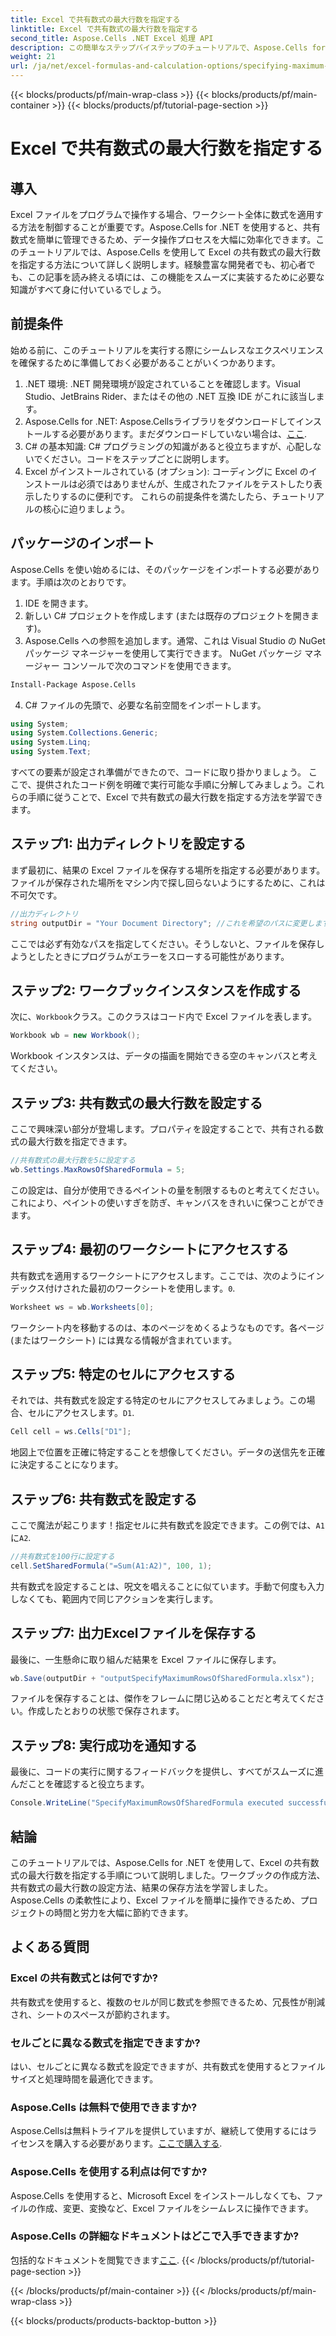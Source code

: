 ```yaml
---
title: Excel で共有数式の最大行数を指定する
linktitle: Excel で共有数式の最大行数を指定する
second_title: Aspose.Cells .NET Excel 処理 API
description: この簡単なステップバイステップのチュートリアルで、Aspose.Cells for .NET を使用して Excel の共有数式の最大行数を指定する方法を学びます。
weight: 21
url: /ja/net/excel-formulas-and-calculation-options/specifying-maximum-rows-of-shared-formula/
---
```


{{< blocks/products/pf/main-wrap-class >}}
{{< blocks/products/pf/main-container >}}
{{< blocks/products/pf/tutorial-page-section >}}

# Excel で共有数式の最大行数を指定する

## 導入
Excel ファイルをプログラムで操作する場合、ワークシート全体に数式を適用する方法を制御することが重要です。Aspose.Cells for .NET を使用すると、共有数式を簡単に管理できるため、データ操作プロセスを大幅に効率化できます。このチュートリアルでは、Aspose.Cells を使用して Excel の共有数式の最大行数を指定する方法について詳しく説明します。経験豊富な開発者でも、初心者でも、この記事を読み終える頃には、この機能をスムーズに実装するために必要な知識がすべて身に付いているでしょう。
## 前提条件
始める前に、このチュートリアルを実行する際にシームレスなエクスペリエンスを確保するために準備しておく必要があることがいくつかあります。
1. .NET 環境: .NET 開発環境が設定されていることを確認します。Visual Studio、JetBrains Rider、またはその他の .NET 互換 IDE がこれに該当します。
2.  Aspose.Cells for .NET: Aspose.Cellsライブラリをダウンロードしてインストールする必要があります。まだダウンロードしていない場合は、[ここ](https://releases.aspose.com/cells/net/).
3. C# の基本知識: C# プログラミングの知識があると役立ちますが、心配しないでください。コードをステップごとに説明します。
4. Excel がインストールされている (オプション): コーディングに Excel のインストールは必須ではありませんが、生成されたファイルをテストしたり表示したりするのに便利です。
これらの前提条件を満たしたら、チュートリアルの核心に迫りましょう。
## パッケージのインポート
Aspose.Cells を使い始めるには、そのパッケージをインポートする必要があります。手順は次のとおりです。
1. IDE を開きます。
2. 新しい C# プロジェクトを作成します (または既存のプロジェクトを開きます)。
3. Aspose.Cells への参照を追加します。通常、これは Visual Studio の NuGet パッケージ マネージャーを使用して実行できます。
NuGet パッケージ マネージャー コンソールで次のコマンドを使用できます。
```bash
Install-Package Aspose.Cells
```
4. C# ファイルの先頭で、必要な名前空間をインポートします。
```csharp
using System;
using System.Collections.Generic;
using System.Linq;
using System.Text;
```
すべての要素が設定され準備ができたので、コードに取り掛かりましょう。
ここで、提供されたコード例を明確で実行可能な手順に分解してみましょう。これらの手順に従うことで、Excel で共有数式の最大行数を指定する方法を学習できます。
## ステップ1: 出力ディレクトリを設定する
まず最初に、結果の Excel ファイルを保存する場所を指定する必要があります。ファイルが保存された場所をマシン内で探し回らないようにするために、これは不可欠です。
```csharp
//出力ディレクトリ
string outputDir = "Your Document Directory"; //これを希望のパスに変更します
```
ここでは必ず有効なパスを指定してください。そうしないと、ファイルを保存しようとしたときにプログラムがエラーをスローする可能性があります。
## ステップ2: ワークブックインスタンスを作成する
次に、`Workbook`クラス。このクラスはコード内で Excel ファイルを表します。
```csharp
Workbook wb = new Workbook();
```
Workbook インスタンスは、データの描画を開始できる空のキャンバスと考えてください。
## ステップ3: 共有数式の最大行数を設定する
ここで興味深い部分が登場します。プロパティを設定することで、共有される数式の最大行数を指定できます。
```csharp
//共有数式の最大行数を5に設定する
wb.Settings.MaxRowsOfSharedFormula = 5;
```
この設定は、自分が使用できるペイントの量を制限するものと考えてください。これにより、ペイントの使いすぎを防ぎ、キャンバスをきれいに保つことができます。
## ステップ4: 最初のワークシートにアクセスする
共有数式を適用するワークシートにアクセスします。ここでは、次のようにインデックス付けされた最初のワークシートを使用します。`0`.
```csharp
Worksheet ws = wb.Worksheets[0];
```
ワークシート内を移動するのは、本のページをめくるようなものです。各ページ (またはワークシート) には異なる情報が含まれています。
## ステップ5: 特定のセルにアクセスする
それでは、共有数式を設定する特定のセルにアクセスしてみましょう。この場合、セルにアクセスします。`D1`.
```csharp
Cell cell = ws.Cells["D1"];
```
地図上で位置を正確に特定することを想像してください。データの送信先を正確に決定することになります。
## ステップ6: 共有数式を設定する
ここで魔法が起こります！指定セルに共有数式を設定できます。この例では、`A1`に`A2`.
```csharp
//共有数式を100行に設定する
cell.SetSharedFormula("=Sum(A1:A2)", 100, 1);
```
共有数式を設定することは、呪文を唱えることに似ています。手動で何度も入力しなくても、範囲内で同じアクションを実行します。
## ステップ7: 出力Excelファイルを保存する
最後に、一生懸命に取り組んだ結果を Excel ファイルに保存します。
```csharp
wb.Save(outputDir + "outputSpecifyMaximumRowsOfSharedFormula.xlsx");
```
ファイルを保存することは、傑作をフレームに閉じ込めることだと考えてください。作成したとおりの状態で保存されます。
## ステップ8: 実行成功を通知する
最後に、コードの実行に関するフィードバックを提供し、すべてがスムーズに進んだことを確認すると役立ちます。
```csharp
Console.WriteLine("SpecifyMaximumRowsOfSharedFormula executed successfully.");
```
## 結論
このチュートリアルでは、Aspose.Cells for .NET を使用して、Excel の共有数式の最大行数を指定する手順について説明しました。ワークブックの作成方法、共有数式の最大行数の設定方法、結果の保存方法を学習しました。Aspose.Cells の柔軟性により、Excel ファイルを簡単に操作できるため、プロジェクトの時間と労力を大幅に節約できます。
## よくある質問
### Excel の共有数式とは何ですか?
共有数式を使用すると、複数のセルが同じ数式を参照できるため、冗長性が削減され、シートのスペースが節約されます。
### セルごとに異なる数式を指定できますか?
はい、セルごとに異なる数式を設定できますが、共有数式を使用するとファイル サイズと処理時間を最適化できます。
### Aspose.Cells は無料で使用できますか?
 Aspose.Cellsは無料トライアルを提供していますが、継続して使用するにはライセンスを購入する必要があります。[ここで購入する](https://purchase.aspose.com/buy).
### Aspose.Cells を使用する利点は何ですか?
Aspose.Cells を使用すると、Microsoft Excel をインストールしなくても、ファイルの作成、変更、変換など、Excel ファイルをシームレスに操作できます。
### Aspose.Cells の詳細なドキュメントはどこで入手できますか?
包括的なドキュメントを閲覧できます[ここ](https://reference.aspose.com/cells/net/).
{{< /blocks/products/pf/tutorial-page-section >}}

{{< /blocks/products/pf/main-container >}}
{{< /blocks/products/pf/main-wrap-class >}}

{{< blocks/products/products-backtop-button >}}
